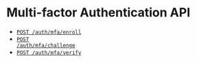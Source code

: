 # Multi-factor Authentication API

- <code><a href="enroll.md">POST /auth/mfa/enroll</a></code>
- <code><a href="challenge.md">POST /auth/mfa/challenge</a></code>
- <code><a href="verify.md">POST /auth/mfa/verify</a></code>

